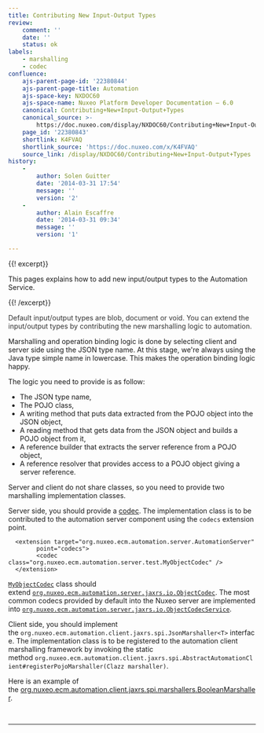 ```yaml
---
title: Contributing New Input-Output Types
review:
    comment: ''
    date: ''
    status: ok
labels:
    - marshalling
    - codec
confluence:
    ajs-parent-page-id: '22380844'
    ajs-parent-page-title: Automation
    ajs-space-key: NXDOC60
    ajs-space-name: Nuxeo Platform Developer Documentation — 6.0
    canonical: Contributing+New+Input-Output+Types
    canonical_source: >-
        https://doc.nuxeo.com/display/NXDOC60/Contributing+New+Input-Output+Types
    page_id: '22380843'
    shortlink: K4FVAQ
    shortlink_source: 'https://doc.nuxeo.com/x/K4FVAQ'
    source_link: /display/NXDOC60/Contributing+New+Input-Output+Types
history:
    - 
        author: Solen Guitter
        date: '2014-03-31 17:54'
        message: ''
        version: '2'
    - 
        author: Alain Escaffre
        date: '2014-03-31 09:34'
        message: ''
        version: '1'

---
```

{{! excerpt}}

This pages explains how to add new input/output types to the Automation Service.

{{! /excerpt}}

<span style="color: rgb(51,51,51);">Default input/output types are blob, document or void. You can extend the input/output types by contributing the new marshalling logic to automation.</span>

Marshalling and operation binding logic is done by selecting client and server side using the JSON type name. At this stage,&nbsp;we're always using the Java type simple name in lowercase. This makes the operation binding logic happy.

The logic you need to provide is as follow:

*   The JSON type name,
*   The POJO class,
*   A writing method that puts data extracted from the POJO object into the JSON object,
*   A reading method that gets data from the JSON object and builds a POJO object from it,
*   A reference builder that extracts the server reference from a POJO object,
*   A reference resolver that provides access to a POJO object giving a server reference.

Server and client do not share classes, so you need to provide two marshalling implementation classes.

Server side, you should provide a&nbsp;[codec](http://explorer.nuxeo.org/nuxeo/site/distribution/Nuxeo%20Platform-6.0/viewExtensionPoint/org.nuxeo.ecm.automation.server.AutomationServer--codecs). The implementation class is to be contributed to the automation server component using the&nbsp;`codecs`&nbsp;extension point.

```html/xml
  <extension target="org.nuxeo.ecm.automation.server.AutomationServer"
        point="codecs">
        <codec class="org.nuxeo.ecm.automation.server.test.MyObjectCodec" />
  </extension>
```

[`MyObjectCodec`](https://github.com/nuxeo/nuxeo-features/blob/release-6.0/nuxeo-automation/nuxeo-automation-test/src/test/java/org/nuxeo/ecm/automation/server/test/MyObjectCodec.java)&nbsp;class should extend&nbsp;[`org.nuxeo.ecm.automation.server.jaxrs.io.ObjectCodec`](https://github.com/nuxeo/nuxeo-features/blob/release-6.0/nuxeo-automation/nuxeo-automation-io/src/main/java/org/nuxeo/ecm/automation/io/services/codec/ObjectCodec.java). The most common codecs provided by default into the Nuxeo server are implemented into [`org.nuxeo.ecm.automation.server.jaxrs.io.ObjectCodecService`](https://github.com/nuxeo/nuxeo-features/blob/release-6.0/nuxeo-automation/nuxeo-automation-io/src/main/java/org/nuxeo/ecm/automation/io/services/codec/ObjectCodecService.java).

Client side, you should implement the&nbsp;`org.nuxeo.ecm.automation.client.jaxrs.spi.JsonMarshaller<T>`&nbsp;interface.&nbsp;The implementation class is to be registered to the automation client marshalling framework by invoking the static method&nbsp;`org.nuxeo.ecm.automation.client.jaxrs.spi.AbstractAutomationClient#registerPojoMarshaller(Clazz marshaller)`.

Here is an example of the&nbsp;[org.nuxeo.ecm.automation.client.jaxrs.spi.marshallers.BooleanMarshaller](https://github.com/nuxeo/nuxeo-features/blob/release-6.0/nuxeo-automation/nuxeo-automation-client/src/main/java/org/nuxeo/ecm/automation/client/jaxrs/spi/marshallers/BooleanMarshaller.java).

&nbsp;

* * *